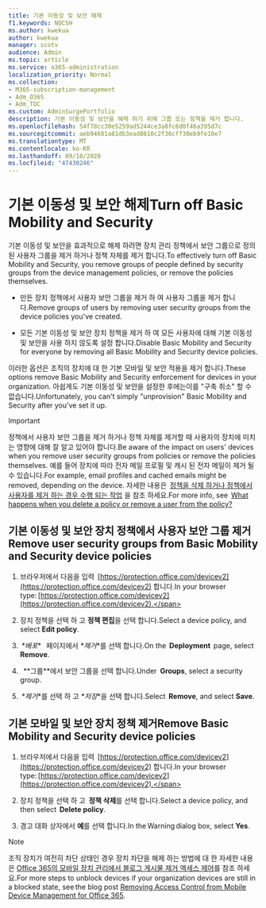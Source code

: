 ```yaml
---
title: 기본 이동성 및 보안 해제
f1.keywords: NOCSH
ms.author: kwekua
author: kwekua
manager: scotv
audience: Admin
ms.topic: article
ms.service: o365-administration
localization_priority: Normal
ms.collection:
- M365-subscription-management
- Adm_O365
- Adm_TOC
ms.custom: AdminSurgePortfolio
description: 기본 이동성 및 보안을 해제 하기 위해 그룹 또는 정책을 제거 합니다.
ms.openlocfilehash: 54f78cc30e5259ad5244ce3a8fc6d0f46a395d7c
ms.sourcegitcommit: aeb94601a81db3ead8610c2f36cff30eb9fe10e7
ms.translationtype: MT
ms.contentlocale: ko-KR
ms.lasthandoff: 09/10/2020
ms.locfileid: "47430246"
---
```

# <a name="turn-off-basic-mobility-and-security"></a><span data-ttu-id="f2ef2-103">기본 이동성 및 보안 해제</span><span class="sxs-lookup"><span data-stu-id="f2ef2-103">Turn off Basic Mobility and Security</span></span>

<span data-ttu-id="f2ef2-104">기본 이동성 및 보안을 효과적으로 해제 하려면 장치 관리 정책에서 보안 그룹으로 정의 된 사용자 그룹을 제거 하거나 정책 자체를 제거 합니다.</span><span class="sxs-lookup"><span data-stu-id="f2ef2-104">To effectively turn off Basic Mobility and Security, you remove groups of people defined by security groups from the device management policies, or remove the policies themselves.</span></span>

- <span data-ttu-id="f2ef2-105">만든 장치 정책에서 사용자 보안 그룹을 제거 하 여 사용자 그룹을 제거 합니다.</span><span class="sxs-lookup"><span data-stu-id="f2ef2-105">Remove groups of users by removing user security groups from the device policies you've created.</span></span>
    
- <span data-ttu-id="f2ef2-106">모든 기본 이동성 및 보안 장치 정책을 제거 하 여 모든 사용자에 대해 기본 이동성 및 보안을 사용 하지 않도록 설정 합니다.</span><span class="sxs-lookup"><span data-stu-id="f2ef2-106">Disable Basic Mobility and Security for everyone by removing all Basic Mobility and Security device policies.</span></span>
    
<span data-ttu-id="f2ef2-107">이러한 옵션은 조직의 장치에 대 한 기본 모바일 및 보안 적용을 제거 합니다.</span><span class="sxs-lookup"><span data-stu-id="f2ef2-107">These options remove Basic Mobility and Security enforcement for devices in your organization.</span></span> <span data-ttu-id="f2ef2-108">아쉽게도 기본 이동성 및 보안을 설정한 후에는이를 "구축 취소" 할 수 없습니다.</span><span class="sxs-lookup"><span data-stu-id="f2ef2-108">Unfortunately, you can't simply "unprovision" Basic Mobility and Security after you've set it up.</span></span> 

>[!IMPORTANT]
><span data-ttu-id="f2ef2-109">정책에서 사용자 보안 그룹을 제거 하거나 정책 자체를 제거할 때 사용자의 장치에 미치는 영향에 대해 잘 알고 있어야 합니다.</span><span class="sxs-lookup"><span data-stu-id="f2ef2-109">Be aware of the impact on users' devices when you remove user security groups from policies or remove the policies themselves.</span></span> <span data-ttu-id="f2ef2-110">예를 들어 장치에 따라 전자 메일 프로필 및 캐시 된 전자 메일이 제거 될 수 있습니다.</span><span class="sxs-lookup"><span data-stu-id="f2ef2-110">For example, email profiles and cached emails might be removed, depending on the device.</span></span> <span data-ttu-id="f2ef2-111">자세한 내용은  [정책을 삭제 하거나 정책에서 사용자를 제거 하는 경우 수행 되는 작업](https://support.microsoft.com/office/create-device-security-policies-in-basic-mobility-and-security-d310f556-8bfb-497b-9bd7-fe3c36ea2fd6#bkmk_changeimpact) 을 참조 하세요.</span><span class="sxs-lookup"><span data-stu-id="f2ef2-111">For more info, see  [What happens when you delete a policy or remove a user from the policy?](https://support.microsoft.com/office/create-device-security-policies-in-basic-mobility-and-security-d310f556-8bfb-497b-9bd7-fe3c36ea2fd6#bkmk_changeimpact)</span></span>

## <a name="remove-user-security-groups-from-basic-mobility-and-security-device-policies"></a><span data-ttu-id="f2ef2-112">기본 이동성 및 보안 장치 정책에서 사용자 보안 그룹 제거</span><span class="sxs-lookup"><span data-stu-id="f2ef2-112">Remove user security groups from Basic Mobility and Security device policies</span></span>

1. <span data-ttu-id="f2ef2-113">브라우저에서 다음을 입력  [https://protection.office.com/devicev2](https://protection.office.com/devicev2) 합니다.</span><span class="sxs-lookup"><span data-stu-id="f2ef2-113">In your browser type: [https://protection.office.com/devicev2](https://protection.office.com/devicev2).</span></span>

2. <span data-ttu-id="f2ef2-114">장치 정책을 선택 하 고 **정책 편집**을 선택 합니다.</span><span class="sxs-lookup"><span data-stu-id="f2ef2-114">Select a device policy, and select **Edit policy**.</span></span> 

3. <span data-ttu-id="f2ef2-115"> *\*배포**   페이지에서 *\*제거*\*를 선택 합니다.</span><span class="sxs-lookup"><span data-stu-id="f2ef2-115">On the  **Deployment**  page, select **Remove**.</span></span>
    
4. <span data-ttu-id="f2ef2-116">  \*\*그룹\*\*에서 보안 그룹을 선택 합니다.</span><span class="sxs-lookup"><span data-stu-id="f2ef2-116">Under  **Groups**, select a security group.</span></span>

5. <span data-ttu-id="f2ef2-117"> *\*제거*\*를 선택 하 고 *\*저장*\*을 선택 합니다.</span><span class="sxs-lookup"><span data-stu-id="f2ef2-117">Select  **Remove**, and select **Save**.</span></span>
    

## <a name="remove-basic-mobility-and-security-device-policies"></a><span data-ttu-id="f2ef2-118">기본 모바일 및 보안 장치 정책 제거</span><span class="sxs-lookup"><span data-stu-id="f2ef2-118">Remove Basic Mobility and Security device policies</span></span>

1.  <span data-ttu-id="f2ef2-119">브라우저에서 다음을 입력  [https://protection.office.com/devicev2](https://protection.office.com/devicev2) 합니다.</span><span class="sxs-lookup"><span data-stu-id="f2ef2-119">In your browser type: [https://protection.office.com/devicev2](https://protection.office.com/devicev2).</span></span> 

2.  <span data-ttu-id="f2ef2-120">장치 정책을 선택 하 고  **정책 삭제**를 선택 합니다.</span><span class="sxs-lookup"><span data-stu-id="f2ef2-120">Select a device policy, and then select  **Delete policy**.</span></span>
    
3.  <span data-ttu-id="f2ef2-121">경고 대화 상자에서 **예**를 선택 합니다.</span><span class="sxs-lookup"><span data-stu-id="f2ef2-121">In the Warning dialog box, select **Yes**.</span></span>

>[!NOTE] 
><span data-ttu-id="f2ef2-122">조직 장치가 여전히 차단 상태인 경우 장치 차단을 해제 하는 방법에 대 한 자세한 내용은 [Office 365의 모바일 장치 관리에서 블로그 게시물 제거 액세스 제어](https://techcommunity.microsoft.com/t5/Intune-Customer-Success/Removing-Access-Control-from-Mobile-Device-Management-for-Office/ba-p/279934)를 참조 하세요.</span><span class="sxs-lookup"><span data-stu-id="f2ef2-122">For more steps to unblock devices if your organization devices are still in a blocked state,  see the blog post [Removing Access Control from Mobile Device Management for Office 365](https://techcommunity.microsoft.com/t5/Intune-Customer-Success/Removing-Access-Control-from-Mobile-Device-Management-for-Office/ba-p/279934).</span></span>
